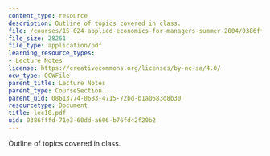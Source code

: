 ```yaml
---
content_type: resource
description: Outline of topics covered in class.
file: /courses/15-024-applied-economics-for-managers-summer-2004/0386fffd71e360dda606b76fd42f20b2_lec10.pdf
file_size: 28261
file_type: application/pdf
learning_resource_types:
- Lecture Notes
license: https://creativecommons.org/licenses/by-nc-sa/4.0/
ocw_type: OCWFile
parent_title: Lecture Notes
parent_type: CourseSection
parent_uid: 08613774-0683-4715-72bd-b1a0683d8b30
resourcetype: Document
title: lec10.pdf
uid: 0386fffd-71e3-60dd-a606-b76fd42f20b2
---
```

Outline of topics covered in class.